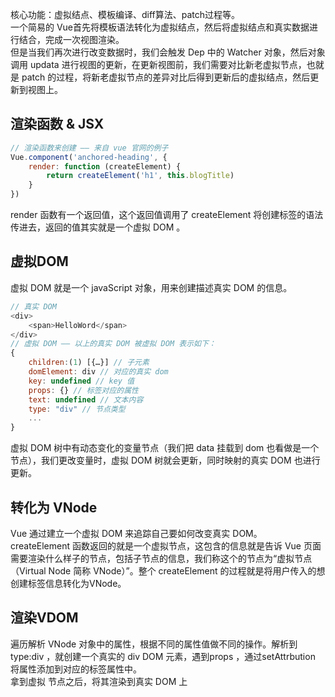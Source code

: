 核心功能：虚拟结点、模板编译、diff算法、patch过程等。  
一个简易的 Vue首先将模板语法转化为虚拟结点，然后将虚拟结点和真实数据进行结合，完成一次视图渲染。  
但是当我们再次进行改变数据时，我们会触发 Dep 中的 Watcher 对象，然后对象调用 updata 进行视图的更新，在更新视图前，我们需要对比新老虚拟节点，也就是 patch 的过程，将新老虚拟节点的差异对比后得到更新后的虚拟结点，然后更新到视图上。
## 渲染函数 & JSX
```js
// 渲染函数来创建 —— 来自 vue 官网的例子
Vue.component('anchored-heading', {
    render: function (createElement) {
        return createElement('h1', this.blogTitle)
    }
})
```
render 函数有一个返回值，这个返回值调用了 createElement 将创建标签的语法传进去，返回的值其实就是一个虚拟 DOM 。

## 虚拟DOM
虚拟 DOM 就是一个 javaScript 对象，用来创建描述真实 DOM 的信息。
```js
// 真实 DOM
<div>
    <span>HelloWord</span>
</div>
// 虚拟 DOM —— 以上的真实 DOM 被虚拟 DOM 表示如下：
{
    children:(1) [{…}] // 子元素
    domElement: div // 对应的真实 dom
    key: undefined // key 值
    props: {} // 标签对应的属性
    text: undefined // 文本内容
    type: "div" // 节点类型
    ...
}
```
虚拟 DOM 树中有动态变化的变量节点（我们把 data 挂载到 dom 也看做是一个节点），我们更改变量时，虚拟 DOM 树就会更新，同时映射的真实 DOM 也进行更新。

## 转化为 VNode
Vue 通过建立一个虚拟 DOM 来追踪自己要如何改变真实 DOM。  
createElement 函数返回的就是一个虚拟节点，这包含的信息就是告诉 Vue 页面需要渲染什么样子的节点，包括子节点的信息，我们称这个的节点为“虚拟节点（Virtual Node 简称 VNode）”。整个 createElement 的过程就是将用户传入的想创建标签信息转化为VNode。

## 渲染VDOM
遍历解析 VNode 对象中的属性，根据不同的属性值做不同的操作。解析到 type:div ，就创建一个真实的 div DOM 元素，遇到props ，通过setAttrbution 将属性添加到对应的标签属性中。  
拿到虚拟 节点之后，将其渲染到真实 DOM 上